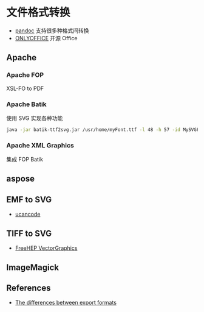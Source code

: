 # 文件格式转换

* [pandoc](https://github.com/jgm/pandoc) 支持很多种格式间转换
* [ONLYOFFICE](https://github.com/ONLYOFFICE) 开源 Office

## Apache

### Apache FOP

XSL-FO to PDF

### Apache Batik

使用 SVG 实现各种功能

```sh
java -jar batik-ttf2svg.jar /usr/home/myFont.ttf -l 48 -h 57 -id MySVGFont -o mySVGFont.svg -testcard
```

### Apache XML Graphics

集成 FOP Batik

## aspose

## EMF to SVG

* [ucancode](http://www.ucancode.net/Convert_EMF_TO_SVG.htm)

## TIFF to SVG


* [FreeHEP VectorGraphics ](http://java.freehep.org/vectorgraphics/)

## ImageMagick

## References

* [The differences between export formats](https://www.graphpad.com/guides/prism/7/user-guide/index.htm?chosing_an_export_format.htm)
